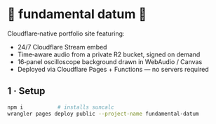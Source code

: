 # 🚨 fundamental datum 🚨

Cloudflare‑native portfolio site featuring:
* 24/7 Cloudflare Stream embed
* Time‑aware audio from a private R2 bucket, signed on demand
* 16‑panel oscilloscope background drawn in WebAudio / Canvas
* Deployed via Cloudflare Pages + Functions — no servers required

## 1 · Setup
```bash
npm i           # installs suncalc
wrangler pages deploy public --project-name fundamental-datum